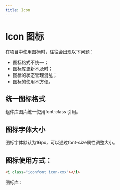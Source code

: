 ```yaml
---
title: Icon
---
```


# Icon 图标

在项目中使用图标时，往往会出现以下问题：

* 图标格式不统一；
* 图标库更新不及时；
* 图标的状态管理混乱；
* 图标的使用不方便。

## 统一图标格式

组件库图片统一使用font-class 引用。

## 图标字体大小

图标字体默认为16px，可以通过font-size属性调整大小。

## 图标使用方式：

```html
<i class="iconfont icon-xxx"></i>
```

图标库：





